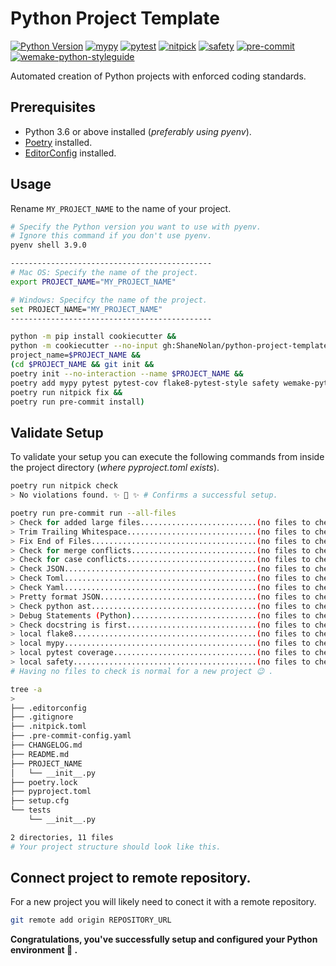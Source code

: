 # Python Project Template

[![Python Version](https://img.shields.io/badge/python-3.6%2B-blue)](#)
[![mypy](https://img.shields.io/badge/package-mypy-blue)](https://github.com/python/mypy)
[![pytest](https://img.shields.io/badge/package-pytest-blue)](https://github.com/pytest-dev/pytest)
[![nitpick](https://img.shields.io/badge/package-nitpick-blue)](https://github.com/andreoliwa/nitpick)
[![safety](https://img.shields.io/badge/package-safety-blue)](https://github.com/pyupio/safety)
[![pre-commit](https://img.shields.io/badge/pre--commit-enabled-brightgreen?logo=pre-commit&logoColor=white)](https://github.com/pre-commit/pre-commit)
[![wemake-python-styleguide](https://img.shields.io/badge/style-wemake-000000.svg)](https://github.com/wemake-services/wemake-python-styleguide)

Automated creation of Python projects with enforced coding standards.

## Prerequisites

- Python 3.6 or above installed (_preferably using pyenv_).
- [Poetry](https://python-poetry.org/) installed.
- [EditorConfig](https://editorconfig.org/) installed.

## Usage

Rename `MY_PROJECT_NAME` to the name of your project.

```bash
# Specify the Python version you want to use with pyenv.
# Ignore this command if you don't use pyenv.
pyenv shell 3.9.0

---------------------------------------------
# Mac OS: Specify the name of the project.
export PROJECT_NAME="MY_PROJECT_NAME"

# Windows: Specifcy the name of the project.
set PROJECT_NAME="MY_PROJECT_NAME"
---------------------------------------------

python -m pip install cookiecutter &&
python -m cookiecutter --no-input gh:ShaneNolan/python-project-template \
project_name=$PROJECT_NAME &&
(cd $PROJECT_NAME && git init &&
poetry init --no-interaction --name $PROJECT_NAME &&
poetry add mypy pytest pytest-cov flake8-pytest-style safety wemake-python-styleguide pre-commit nitpick --dev &&
poetry run nitpick fix &&
poetry run pre-commit install)
```

## Validate Setup

To validate your setup you can execute the following commands from inside the project directory (_where pyproject.toml exists_).

```bash
poetry run nitpick check
> No violations found. ✨ 🍰 ✨ # Confirms a successful setup.

poetry run pre-commit run --all-files
> Check for added large files..........................(no files to check)Skipped
> Trim Trailing Whitespace.............................(no files to check)Skipped
> Fix End of Files.....................................(no files to check)Skipped
> Check for merge conflicts............................(no files to check)Skipped
> Check for case conflicts.............................(no files to check)Skipped
> Check JSON...........................................(no files to check)Skipped
> Check Toml...........................................(no files to check)Skipped
> Check Yaml...........................................(no files to check)Skipped
> Pretty format JSON...................................(no files to check)Skipped
> Check python ast.....................................(no files to check)Skipped
> Debug Statements (Python)............................(no files to check)Skipped
> Check docstring is first.............................(no files to check)Skipped
> local flake8.........................................(no files to check)Skipped
> local mypy...........................................(no files to check)Skipped
> local pytest coverage................................(no files to check)Skipped
> local safety.........................................(no files to check)Skipped
# Having no files to check is normal for a new project 😉 .

tree -a
>
├── .editorconfig
├── .gitignore
├── .nitpick.toml
├── .pre-commit-config.yaml
├── CHANGELOG.md
├── README.md
├── PROJECT_NAME
│   └── __init__.py
├── poetry.lock
├── pyproject.toml
├── setup.cfg
└── tests
    └── __init__.py

2 directories, 11 files
# Your project structure should look like this.
```

## Connect project to remote repository.

For a new project you will likely need to conect it with a remote repository.

```bash
git remote add origin REPOSITORY_URL
```

**Congratulations, you've successfully setup and configured your Python environment 🎉 .**
